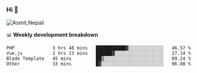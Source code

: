 ### Hi 👋

![Asmit,Nepali](https://media.giphy.com/media/L8K62iTDkzGX6/giphy.gif)
<!--
**asmit99nepali/asmit99nepali** is a ✨ _special_ ✨ repository because its `README.md` (this file) appears on your GitHub profile.

Here are some ideas to get you started:

- 🔭 I’m currently working on ...
- 🌱 I’m currently learning ...
- 👯 I’m looking to collaborate on ...
- 🤔 I’m looking for help with ...
- 💬 Ask me about ...
- 📫 How to reach me: ...
- 😄 Pronouns: ...
- ⚡ Fun fact: ...
-->


📊 **Weekly development breakdown**
<!--START_SECTION:waka-->

```text
PHP              3 hrs 48 mins   ███████████▓░░░░░░░░░░░░░   46.57 %
Vue.js           2 hrs 13 mins   ██████▓░░░░░░░░░░░░░░░░░░   27.14 %
Blade Template   45 mins         ██▒░░░░░░░░░░░░░░░░░░░░░░   09.24 %
Other            33 mins         █▓░░░░░░░░░░░░░░░░░░░░░░░   06.80 %
```

<!--END_SECTION:waka-->

